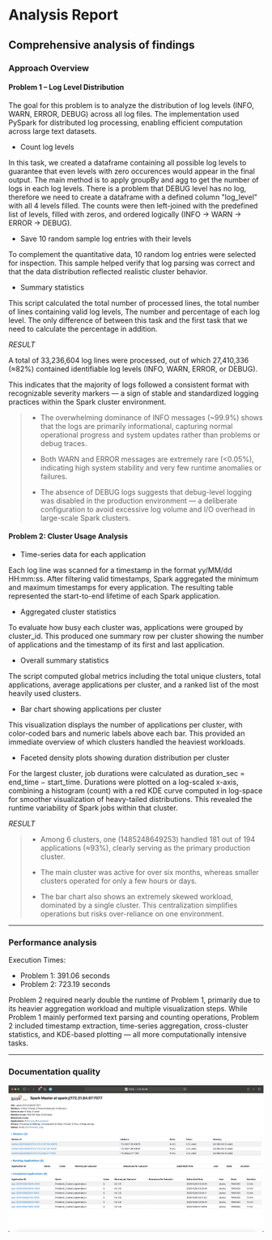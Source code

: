 # Analysis Report

## Comprehensive analysis of findings

### Approach Overview

#### Problem 1 – Log Level Distribution
The goal for this problem is to analyze the distribution of log levels (INFO, WARN, ERROR, DEBUG) across all log files. The implementation used PySpark for distributed log processing, enabling efficient computation across large text datasets.

- Count log levels

In this task, we created a dataframe containing all possible log levels to guarantee that even levels with zero occurences would appear in the final output.
The main method is to apply groupBy and agg to get the number of logs in each log levels. There is a problem that DEBUG level has no log, therefore we need to create a dataframe with a defined column "log_level" with all 4 levels filled. The counts were then left-joined with the predefined list of levels, filled with zeros, and ordered logically (INFO → WARN → ERROR → DEBUG).

- Save 10 random sample log entries with their levels

To complement the quantitative data, 10 random log entries were selected for inspection. This sample helped verify that log parsing was correct and that the data distribution reflected realistic cluster behavior.

- Summary statistics

This script calculated the total number of processed lines, the total number of lines containing valid log levels, The number and percentage of each log level. The only difference of between this task and the first task that we need to calculate the percentage in addition.

*RESULT*

A total of 33,236,604 log lines were processed, out of which 27,410,336 (≈82%) contained identifiable log levels (INFO, WARN, ERROR, or DEBUG).

This indicates that the majority of logs followed a consistent format with recognizable severity markers — a sign of stable and standardized logging practices within the Spark cluster environment.

> - The overwhelming dominance of INFO messages (~99.9%) shows that the logs are primarily informational, capturing normal operational progress and system updates rather than problems or debug traces.
> 
> - Both WARN and ERROR messages are extremely rare (<0.05%), indicating high system stability and very few runtime anomalies or failures.
> 
> - The absence of DEBUG logs suggests that debug-level logging was disabled in the production environment — a deliberate configuration to avoid excessive log volume and I/O overhead in large-scale Spark clusters.


#### Problem 2: Cluster Usage Analysis

- Time-series data for each application

Each log line was scanned for a timestamp in the format yy/MM/dd HH:mm:ss.
After filtering valid timestamps, Spark aggregated the minimum and maximum timestamps for every application.
The resulting table represented the start-to-end lifetime of each Spark application.

- Aggregated cluster statistics

To evaluate how busy each cluster was, applications were grouped by cluster_id. This produced one summary row per cluster showing the number of applications and the timestamp of its first and last application.

- Overall summary statistics

The script computed global metrics including the total unique clusters, total applications, average applications per cluster, and a ranked list of the most heavily used clusters.

- Bar chart showing applications per cluster

This visualization displays the number of applications per cluster, with color-coded bars and numeric labels above each bar.
This provided an immediate overview of which clusters handled the heaviest workloads.

- Faceted density plots showing duration distribution per cluster

For the largest cluster, job durations were calculated as duration_sec = end_time − start_time.
Durations were plotted on a log-scaled x-axis, combining a histogram (count) with a red KDE curve computed in log-space for smoother visualization of heavy-tailed distributions.
This revealed the runtime variability of Spark jobs within that cluster.

*RESULT*

> - Among 6 clusters, one (1485248649253) handled 181 out of 194 applications (≈93%), clearly serving as the primary production cluster.
>
> - The main cluster was active for over six months, whereas smaller clusters operated for only a few hours or days.
>
> - The bar chart also shows an extremely skewed workload, dominated by a single cluster. This centralization simplifies operations but risks over-reliance on one environment.

---

### Performance analysis

Execution Times:
- Problem 1: 391.06 seconds
- Problem 2: 723.19 seconds

Problem 2 required nearly double the runtime of Problem 1, primarily due to its heavier aggregation workload and multiple visualization steps.
While Problem 1 mainly performed text parsing and counting operations, Problem 2 included timestamp extraction, time-series aggregation, cross-cluster statistics, and KDE-based plotting — all more computationally intensive tasks.

---

### Documentation quality

![Spark Web UI](Screenshots.png)